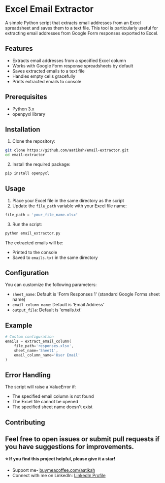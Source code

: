 # Excel Email Extractor

A simple Python script that extracts email addresses from an Excel spreadsheet and saves them to a text file. This tool is particularly useful for extracting email addresses from Google Form responses exported to Excel.

## Features

- Extracts email addresses from a specified Excel column
- Works with Google Form response spreadsheets by default
- Saves extracted emails to a text file
- Handles empty cells gracefully
- Prints extracted emails to console

## Prerequisites

- Python 3.x
- openpyxl library

## Installation

1. Clone the repository:
```bash
git clone https://github.com/aatikah/email-extractor.git
cd email-extractor
```

2. Install the required package:
```bash
pip install openpyxl
```

## Usage

1. Place your Excel file in the same directory as the script
2. Update the `file_path` variable with your Excel file name:
```python
file_path = 'your_file_name.xlsx'
```

3. Run the script:
```bash
python email_extractor.py
```

The extracted emails will be:
- Printed to the console
- Saved to `emails.txt` in the same directory

## Configuration

You can customize the following parameters:
- `sheet_name`: Default is 'Form Responses 1' (standard Google Forms sheet name)
- `email_column_name`: Default is 'Email Address'
- `output_file`: Default is 'emails.txt'

## Example

```python
# Custom configuration
emails = extract_email_column(
    file_path='responses.xlsx',
    sheet_name='Sheet1',
    email_column_name='User Email'
)
```

## Error Handling

The script will raise a ValueError if:
- The specified email column is not found
- The Excel file cannot be opened
- The specified sheet name doesn't exist


## Contributing

Feel free to open issues or submit pull requests if you have suggestions for improvements.
---

**⭐ If you find this project helpful, please give it a star!**
- Support me- [buymeacoffee.com/aatikah](https://buymeacoffee.com/aatikah)
- Connect with me on LinkedIn: [LinkedIn Profile](https://www.linkedin.com/in/abdulhakeem-sulaiman/)
